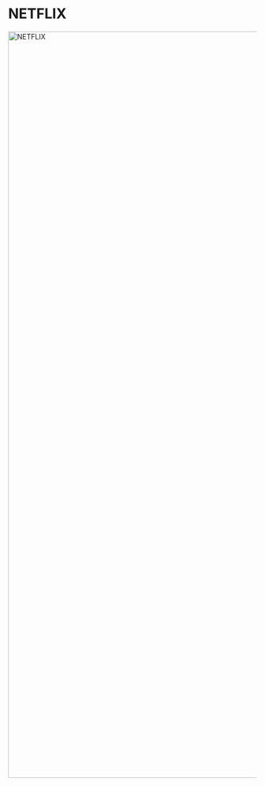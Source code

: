 # NETFLIX

<img width="1512" alt="NETFLIX" src="https://github.com/j5i3h8o8/NETFLIX/assets/148045940/40e53349-d4a3-4385-8e55-8b8a92dcdfe2">
